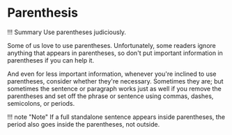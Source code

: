 # **Parenthesis**

!!! Summary 
    Use parentheses judiciously.

Some of us love to use parentheses. Unfortunately, some readers ignore anything that appears in parentheses, so don't put important information in parentheses if you can help it.

And even for less important information, whenever you're inclined to use parentheses, consider whether they're necessary. Sometimes they are; but sometimes the sentence or paragraph works just as well if you remove the parentheses and set off the phrase or sentence using commas, dashes, semicolons, or periods.

!!! note "Note" 
    If a full standalone sentence appears inside parentheses, the period also goes inside the parentheses, not outside.